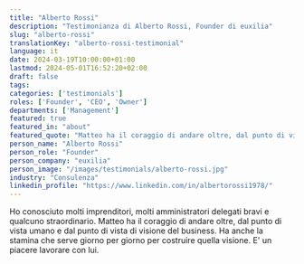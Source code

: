 ```yaml
---
title: "Alberto Rossi"
description: "Testimonianza di Alberto Rossi, Founder di euxilia"
slug: "alberto-rossi"
translationKey: "alberto-rossi-testimonial"
language: it
date: 2024-03-19T10:00:00+01:00
lastmod: 2024-05-01T16:52:20+02:00
draft: false
tags:
categories: ['testimonials']
roles: ['Founder', 'CEO', 'Owner']
departments: ['Management']
featured: true
featured_in: "about"
featured_quote: "Matteo ha il coraggio di andare oltre, dal punto di vista umano e dal punto di vista di visione del business."
person_name: "Alberto Rossi"
person_role: "Founder"
person_company: "euxilia"
person_image: "/images/testimonials/alberto-rossi.jpg"
industry: "Consulenza"
linkedin_profile: "https://www.linkedin.com/in/albertorossi1978/"
---
```



Ho conosciuto molti imprenditori, molti amministratori delegati bravi e qualcuno straordinario. Matteo ha il coraggio di andare oltre, dal punto di vista umano e dal punto di vista di visione del business. Ha anche la stamina che serve giorno per giorno per costruire quella visione. E' un piacere lavorare con lui.
